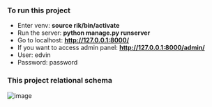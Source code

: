 <h3>To run this project</h3>

- Enter venv: <b>source rik/bin/activate</b>
- Run the server: <b>python manage.py runserver</b>
- Go to localhost: <b>http://127.0.0.1:8000/</b>
- If you want to access admin panel: <b>http://127.0.0.1:8000/admin/</b> 
- User: edvin
- Password: password
<h3>This project relational schema</h3>

![image](https://user-images.githubusercontent.com/88944850/213316377-e6cded01-498e-42e3-88e3-8fb486f5f4d3.png)
